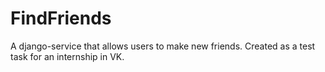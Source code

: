 # FindFriends
A django-service that allows users to make new friends. Created as a test task for an internship in VK.
